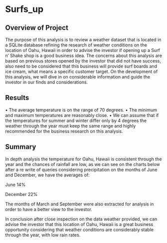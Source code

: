 # Surfs_up

## Overview of Project
The purpose of this analysis is to review a weather dataset that is located in a SQLite database refining the research of weather conditions on the location of Oahu, Hawaii in order to advise the investor if opening up a Surf n’ Shake shop is a good business idea. The concerns about this analysis are based on previous stores opened by the investor that did not have success, also need to be considered that this business will provide surf boards and ice cream, what means a specific customer target. On the development of this analysis, we will dive in on considerable information and guide the investor in our finds and considerations. 
## Results

•	The average temperature is on the range of 70 degrees.
•	The minimum and maximum temperatures are reasonably close.
•	We can assume that if the temperatures for summer and winter differ only by 4 degrees the weather through the year must keep the same range and highly recommended for the business research on this analysis.

## Summary

In depth analysis the temperature for Oahu, Hawaii is consistent through the year and the chances of rainfall are low, as we can see on the charts below after a re write of queries considering precipitation on the months of June and December, we have the averages of:

June 14%

December 22%

The months of March and September were also extracted for analysis in order to have a better view to the investor.

In conclusion after close inspection on the data weather provided, we can advise the investor that this location of Oahu, Hawaii is a great business opportunity considering that weather conditions are considerably stable through the year, with low rain rates.
